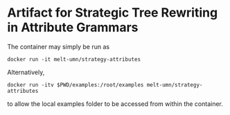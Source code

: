 # Artifact for Strategic Tree Rewriting in Attribute Grammars
The container may simply be run as
```
docker run -it melt-umn/strategy-attributes
```
Alternatively,
```
docker run -itv $PWD/examples:/root/examples melt-umn/strategy-attributes
```
to allow the local examples folder to be accessed from within the container.
